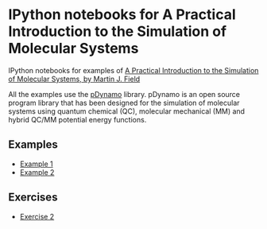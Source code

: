 # IPython notebooks for A Practical Introduction to the Simulation of Molecular Systems

IPython notebooks for examples of [A Practical Introduction to the Simulation of Molecular Systems, by Martin J. Field](http://www.cambridge.org/br/academic/subjects/chemistry/chemistry-general-interest/practical-introduction-simulation-molecular-systems-2nd-edition)

All the examples use the [pDynamo](https://sites.google.com/site/pdynamomodeling/) library. pDynamo is an open source program library that has been designed for the simulation of molecular systems using quantum chemical (QC), molecular mechanical (MM) and hybrid QC/MM potential energy functions.

## Examples

* [Example 1](http://nbviewer.ipython.org/github/mchelem/simulation-of-molecular-systems/blob/master/example1.ipynb)
* [Example 2](http://nbviewer.ipython.org/github/mchelem/simulation-of-molecular-systems/blob/master/example2.ipynb)

## Exercises
* [Exercise 2](https://github.com/mchelem/simulation-of-molecular-systems/blob/master/exercise2.ipynb)
